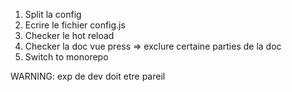 1. Split la config
2. Ecrire le fichier config.js
3. Checker le hot reload
4. Checker la doc vue press => exclure certaine parties de la doc
5. Switch to monorepo

WARNING: exp de dev doit etre pareil
